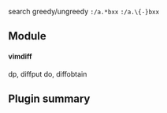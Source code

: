 search greedy/ungreedy
`:/a.*bxx`
`:/a.\{-}bxx`


## Module
#### vimdiff
dp, diffput
do, diffobtain

## Plugin summary




